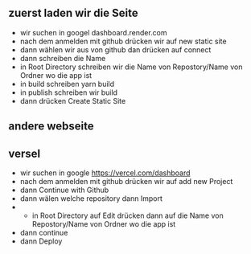 ## zuerst laden wir die Seite
- wir suchen in googel dashboard.render.com
- nach dem anmelden mit github drücken wir auf new static site
- dann wählen wir aus von github dan drücken auf connect
- dann schreiben die Name
- in Root Directory schreiben wir die Name von Repostory/Name von Ordner wo die app ist
- in build schreiben yarn build
- in publish schreiben wir build
- dann drücken Create Static Site

## andere webseite
## versel
- wir suchen in google https://vercel.com/dashboard
-  nach dem anmelden mit github drücken wir auf add new Project
-  dann Continue with Github
-  dann wälen welche repository dann Import
-  - in Root Directory auf Edit drücken dann auf  die Name von Repostory/Name von Ordner wo die app ist
-  dann continue
-  dann Deploy
